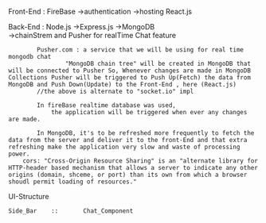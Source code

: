 Front-End : FireBase 
                ->authentication
                ->hosting
            React.js

Back-End : Node.js
                ->Express.js
                ->MongoDB            
                    ->chainStrem and Pusher for realTime Chat feature
                
            Pusher.com : a service that we will be using for real time mongodb chat 
                    "MongoDB chain tree" will be created in MongoDB that will be connected to Pusher So, Whenever changes are made in MongoDB Collections Pusher will be triggered to Push Up(Fetch) the data from MongoDB and Push Down(Update) to the Front-End , here (React.js)
            //the above is alternate to "socket.io" impl

            In fireBase realtime database was used,
                the application will be triggered when ever any changes are made.

            In MongoDB, it's to be refreshed more frequently to fetch the data from the server and deliver it to the front-End and that extra refreshing make the application very slow and waste of processing power.
        cors: "Cross-Origin Resource Sharing" is an "alternate library for HTTP-header based mechanism that allows a server to indicate any other origins (domain, shceme, or port) than its own from which a browser shoudl permit loading of resources."


UI-Structure
    
    Side_Bar    ::       Chat_Component